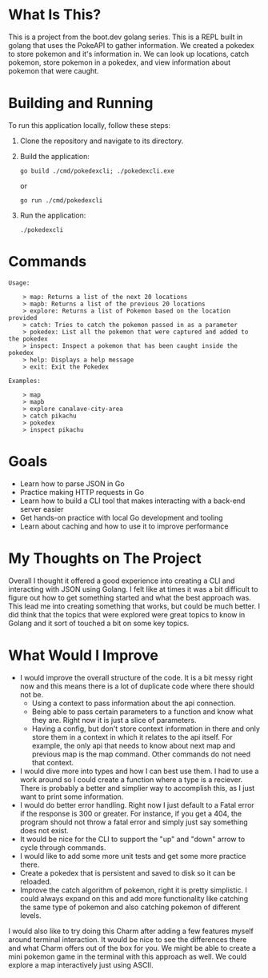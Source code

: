 # What Is This?

This is a project from the boot.dev golang series. This is a REPL built in golang that uses the PokeAPI to gather information. We created a pokedex to store pokemon and it's information in. We can look up locations, catch pokemon, store pokemon in a pokedex, and view information about pokemon that were caught. 

# Building and Running

To run this application locally, follow these steps:

1. Clone the repository and navigate to its directory.
2. Build the application:

    ```shell
    go build ./cmd/pokedexcli; ./pokedexcli.exe 
    ```

    or 

    ```shell
    go run ./cmd/pokedexcli
    ```

3. Run the application:

    ```shell
    ./pokedexcli
    ```

# Commands

	Usage:

        > map: Returns a list of the next 20 locations
        > mapb: Returns a list of the previous 20 locations
        > explore: Returns a list of Pokemon based on the location provided
        > catch: Tries to catch the pokemon passed in as a parameter
        > pokedex: List all the pokemon that were captured and added to the pokedex
        > inspect: Inspect a pokemon that has been caught inside the pokedex
        > help: Displays a help message
        > exit: Exit the Pokedex

	Examples:

		> map
        > mapb
        > explore canalave-city-area
        > catch pikachu
        > pokedex
        > inspect pikachu

# Goals
- Learn how to parse JSON in Go
- Practice making HTTP requests in Go
- Learn how to build a CLI tool that makes interacting with a back-end server easier
- Get hands-on practice with local Go development and tooling
- Learn about caching and how to use it to improve performance

# My Thoughts on The Project

Overall I thought it offered a good experience into creating a CLI and interacting with JSON using Golang. I felt like at times it was a bit difficult to figure out how to get something started and what the best approach was. This lead me into creating something that works, but could be much better. I did think that the topics that were explored were great topics to know in Golang and it sort of touched a bit on some key topics.

# What Would I Improve

- I would improve the overall structure of the code. It is a bit messy right now and this means there is a lot of duplicate code where there should not be.
    - Using a context to pass information about the api connection.
    - Being able to pass certain parameters to a function and know what they are. Right now it is just a slice of parameters.
    - Having a config, but don't store context information in there and only store them in a context in which it relates to the api itself. For example, the only api that needs to know about next map and previous map is the map command. Other commands do not need that context.
- I would dive more into types and how I can best use them. I had to use a work around so I could create a function where a type is a reciever. There is probably a better and simplier way to accomplish this, as I just want to print some information.
- I would do better error handling. Right now I just default to a Fatal error if the response is 300 or greater. For instance, if you get a 404, the program should not throw a fatal error and simply just say something does not exist.
- It would be nice for the CLI to support the "up" and "down" arrow to cycle through commands.
- I would like to add some more unit tests and get some more practice there.
- Create a pokedex that is persistent and saved to disk so it can be reloaded.
- Improve the catch algorithm of pokemon, right it is pretty simplistic. I could always expand on this and add more functionality like catching the same type of pokemon and also catching pokemon of different levels.

I would also like to try doing this Charm after adding a few features myself around terminal interaction. It would be nice to see the differences there and what Charm offers out of the box for you. We might be able to create a mini pokemon game in the terminal with this approach as well. We could explore a map interactively just using ASCII.